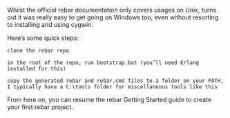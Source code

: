 Whilst the official rebar documentation only covers usages on Unix, turns out it was really easy to get going on Windows too, even without resorting to installing and using cygwin.

Here’s some quick steps:

    clone the rebar repo

    in the root of the repo, run bootstrap.bat (you’ll need Erlang installed for this)

    copy the generated rebar and rebar.cmd files to a folder on your PATH, I typically have a C:\tools folder for miscellaneous tools like this


From here on, you can resume the rebar Getting Started guide to create your first rebar project.